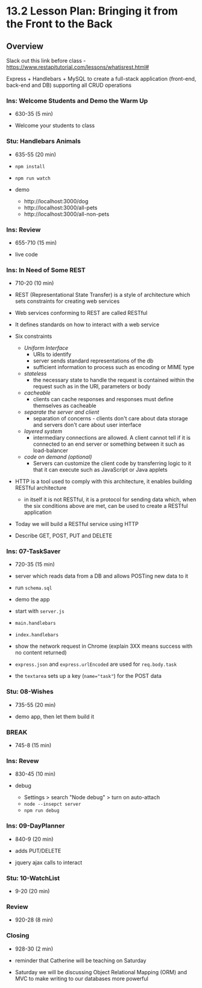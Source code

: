 # 13.2 Lesson Plan: Bringing it from the Front to the Back

## Overview

Slack out this link before class - https://www.restapitutorial.com/lessons/whatisrest.html#

Express + Handlebars + MySQL to create a full-stack application (front-end, back-end and DB) supporting all CRUD operations

### Ins: Welcome Students and Demo the Warm Up

- 630-35 (5 min)

- Welcome your students to class

### Stu: Handlebars Animals

- 635-55 (20 min)

- `npm install`

- `npm run watch`

- demo

  - http://localhost:3000/dog
  - http://localhost:3000/all-pets
  - http://localhost:3000/all-non-pets

### Ins: Review

- 655-710 (15 min)

- live code

### Ins: In Need of Some REST

- 710-20 (10 min)

- REST (Representational State Transfer) is a style of architecture which sets constraints for creating web services
- Web services conforming to REST are called RESTful
- It defines standards on how to interact with a web service
- Six constraints

  - _Uniform Interface_
    - URIs to identify
    - server sends standard representations of the db
    - sufficient information to process such as encoding or MIME type
  - _stateless_
    - the necessary state to handle the request is contained within the request such as in the URI, parameters or body
  - _cacheable_
    - clients can cache responses and responses must define themselves as cacheable
  - _separate the server and client_
    - separation of concerns - clients don't care about data storage and servers don't care about user interface
  - _layered system_
    - intermediary connections are allowed. A client cannot tell if it is connected to an end server or something between it such as load-balancer
  - _code on demand (optional)_
    - Servers can customize the client code by transferring logic to it that it can execute such as JavaScript or Java applets

- HTTP is a tool used to comply with this architecture, it enables building RESTful architecture

  - in itself it is not RESTful, it is a protocol for sending data which, when the six conditions above are met, can be used to create a RESTful application

- Today we will build a RESTful service using HTTP

- Describe GET, POST, PUT and DELETE

### Ins: 07-TaskSaver

- 720-35 (15 min)

- server which reads data from a DB and allows POSTing new data to it

- run `schema.sql`

- demo the app

- start with `server.js`

- `main.handlebars`

- `index.handlebars`

- show the network request in Chrome (explain 3XX means success with no content returned)

- `express.json` and `express.urlEncoded` are used for `req.body.task`

- the `textarea` sets up a key (`name="task"`) for the POST data

### Stu: 08-Wishes

- 735-55 (20 min)

- demo app, then let them build it

### BREAK

- 745-8 (15 min)

### Ins: Revew

- 830-45 (10 min)

- debug

  - Settings > search "Node debug" > turn on auto-attach
  - `node --insepct server`
  - `npm run debug`

### Ins: 09-DayPlanner

- 840-9 (20 min)

- adds PUT/DELETE

- jquery ajax calls to interact

### Stu: 10-WatchList

- 9-20 (20 min)

### Review

- 920-28 (8 min)

### Closing

- 928-30 (2 min)

- reminder that Catherine will be teaching on Saturday

- Saturday we will be discussing Object Relational Mapping (ORM) and MVC to make writing to our databases more powerful
